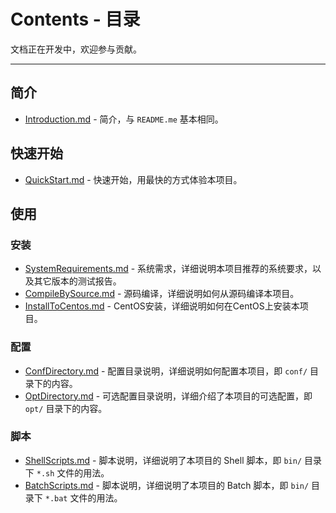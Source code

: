 # Contents - 目录

文档正在开发中，欢迎参与贡献。

--- 

## 简介

- [Introduction.md](./Introduction.md) - 简介，与 `README.me` 基本相同。

## 快速开始

- [QuickStart.md](./QuickStart.md) - 快速开始，用最快的方式体验本项目。

## 使用

### 安装

- [SystemRequirements.md](./SystemRequirements.md) - 系统需求，详细说明本项目推荐的系统要求，以及其它版本的测试报告。
- [CompileBySource.md](./CompileBySource.md) - 源码编译，详细说明如何从源码编译本项目。
- [InstallToCentos.md](./InstallToCentos.md) - CentOS安装，详细说明如何在CentOS上安装本项目。

### 配置

- [ConfDirectory.md](./ConfDirectory.md) - 配置目录说明，详细说明如何配置本项目，即 `conf/` 目录下的内容。
- [OptDirectory.md](./OptDirectory.md) - 可选配置目录说明，详细介绍了本项目的可选配置，即 `opt/` 目录下的内容。

### 脚本

- [ShellScripts.md](./ShellScripts.md) - 脚本说明，详细说明了本项目的 Shell 脚本，即 `bin/` 目录下 `*.sh` 文件的用法。
- [BatchScripts.md](./BatchScripts.md) - 脚本说明，详细说明了本项目的 Batch 脚本，即 `bin/` 目录下 `*.bat` 文件的用法。
